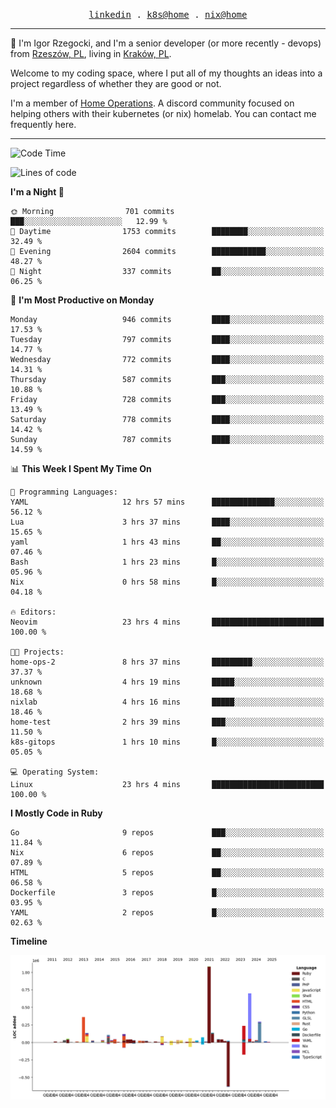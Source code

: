 <p align="center">
  <samp>
    <a href="https://www.linkedin.com/in/ajgon">linkedin</a> .
    <a href="https://github.com/deedee-ops/k8s-gitops">k8s@home</a> .
    <a href="https://github.com/deedee-ops/nixlab">nix@home</a>
  </samp>
</p>

----------------------------------------------------------------

:wave: I'm Igor Rzegocki, and I'm a senior developer (or more recently - devops) from [Rzeszów, PL](https://en.wikipedia.org/wiki/Rzesz%C3%B3w), living in [Kraków, PL](https://en.wikipedia.org/wiki/Krak%C3%B3w).

Welcome to my coding space, where I put all of my thoughts an ideas into a project regardless of whether they are good or not.

I'm a member of [Home Operations](https://discord.gg/home-operations). A discord community focused on helping others with their kubernetes (or nix) homelab. You can contact me frequently here.

----------------------------------------------------------------

<!--START_SECTION:waka-->
![Code Time](http://img.shields.io/badge/Code%20Time-520%20hrs%2039%20mins-blue)

![Lines of code](https://img.shields.io/badge/From%20Hello%20World%20I%27ve%20Written-4.1%20million%20lines%20of%20code-blue)

**I'm a Night 🦉** 

```text
🌞 Morning                701 commits         ███░░░░░░░░░░░░░░░░░░░░░░   12.99 % 
🌆 Daytime                1753 commits        ████████░░░░░░░░░░░░░░░░░   32.49 % 
🌃 Evening                2604 commits        ████████████░░░░░░░░░░░░░   48.27 % 
🌙 Night                  337 commits         ██░░░░░░░░░░░░░░░░░░░░░░░   06.25 % 
```
📅 **I'm Most Productive on Monday** 

```text
Monday                   946 commits         ████░░░░░░░░░░░░░░░░░░░░░   17.53 % 
Tuesday                  797 commits         ████░░░░░░░░░░░░░░░░░░░░░   14.77 % 
Wednesday                772 commits         ████░░░░░░░░░░░░░░░░░░░░░   14.31 % 
Thursday                 587 commits         ███░░░░░░░░░░░░░░░░░░░░░░   10.88 % 
Friday                   728 commits         ███░░░░░░░░░░░░░░░░░░░░░░   13.49 % 
Saturday                 778 commits         ████░░░░░░░░░░░░░░░░░░░░░   14.42 % 
Sunday                   787 commits         ████░░░░░░░░░░░░░░░░░░░░░   14.59 % 
```


📊 **This Week I Spent My Time On** 

```text
💬 Programming Languages: 
YAML                     12 hrs 57 mins      ██████████████░░░░░░░░░░░   56.12 % 
Lua                      3 hrs 37 mins       ████░░░░░░░░░░░░░░░░░░░░░   15.65 % 
yaml                     1 hrs 43 mins       ██░░░░░░░░░░░░░░░░░░░░░░░   07.46 % 
Bash                     1 hrs 23 mins       █░░░░░░░░░░░░░░░░░░░░░░░░   05.96 % 
Nix                      0 hrs 58 mins       █░░░░░░░░░░░░░░░░░░░░░░░░   04.18 % 

🔥 Editors: 
Neovim                   23 hrs 4 mins       █████████████████████████   100.00 % 

🐱‍💻 Projects: 
home-ops-2               8 hrs 37 mins       █████████░░░░░░░░░░░░░░░░   37.37 % 
unknown                  4 hrs 19 mins       █████░░░░░░░░░░░░░░░░░░░░   18.68 % 
nixlab                   4 hrs 16 mins       █████░░░░░░░░░░░░░░░░░░░░   18.46 % 
home-test                2 hrs 39 mins       ███░░░░░░░░░░░░░░░░░░░░░░   11.50 % 
k8s-gitops               1 hrs 10 mins       █░░░░░░░░░░░░░░░░░░░░░░░░   05.05 % 

💻 Operating System: 
Linux                    23 hrs 4 mins       █████████████████████████   100.00 % 
```

**I Mostly Code in Ruby** 

```text
Go                       9 repos             ███░░░░░░░░░░░░░░░░░░░░░░   11.84 % 
Nix                      6 repos             ██░░░░░░░░░░░░░░░░░░░░░░░   07.89 % 
HTML                     5 repos             ██░░░░░░░░░░░░░░░░░░░░░░░   06.58 % 
Dockerfile               3 repos             █░░░░░░░░░░░░░░░░░░░░░░░░   03.95 % 
YAML                     2 repos             █░░░░░░░░░░░░░░░░░░░░░░░░   02.63 % 
```



**Timeline**

![Lines of Code chart](https://raw.githubusercontent.com/ajgon/ajgon/master/assets/bar_graph.png)


<!--END_SECTION:waka-->
